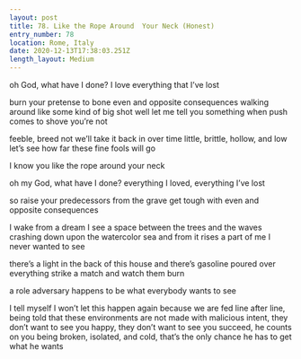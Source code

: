 ```yaml
---
layout: post
title: 78. Like the Rope Around  Your Neck (Honest)
entry_number: 78
location: Rome, Italy
date: 2020-12-13T17:38:03.251Z
length_layout: Medium
---
```

oh God, what have I done?
I love everything that I’ve lost

burn your pretense to bone
even and opposite consequences 
walking around like some kind of big shot
well let me tell you something when push comes to shove you’re not

feeble, breed not
we’ll take it back in over time 
little, brittle, hollow, and low
let’s see how far these fine fools will go

I know you like the rope around your neck 

oh my God, what have I done?
everything I loved, everything I’ve lost

so raise your predecessors from the grave
get tough with even and opposite consequences
 
I wake from a dream
I see a space between the trees
and the waves crashing down
upon the watercolor sea
and from it rises a part of me
I never wanted to see

there’s a light in the back of this house
and there’s gasoline poured over everything
strike a match and watch them burn 

a role adversary happens to be 
what everybody wants to see

I tell myself I won’t let this happen again 
because we are fed line after line, 
being told that these environments 
are not made with malicious intent, 
they don’t want to see you happy, 
they don’t want to see you succeed, 
he counts on you being broken, isolated, and cold, 
that’s the only chance he has to get what he wants